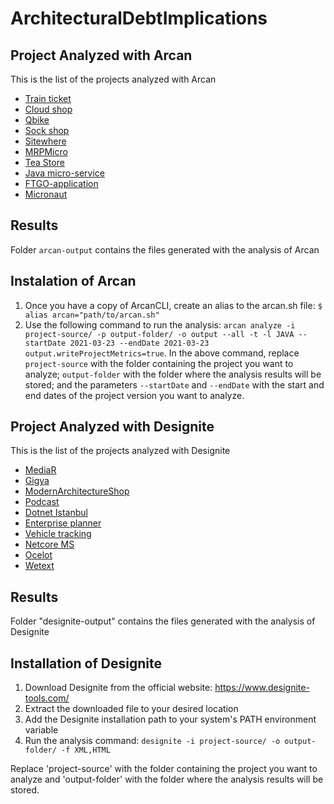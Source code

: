 # ArchitecturalDebtImplications

## Project Analyzed with Arcan

This is the list of the projects analyzed with Arcan

* [Train ticket](https://github.com/FudanSELab/train-ticket)
* [Cloud shop](https://github.com/yun19830206/CloudShop-MicroService-Architecture)
* [Qbike](https://github.com/JoeCao/qbike)
* [Sock shop](https://github.com/microservices-demo/microservices-demo)
* [Sitewhere](https://github.com/sitewhere/sitewhere)
* [MRPMicro](https://github.com/microsoft/PartsUnlimitedMRP)
* [Tea Store](https://github.com/DescartesResearch/TeaStore)
* [Java micro-service](https://github.com/apssouza22/java-microservice)
* [FTGO-application](https://github.com/microservices-patterns/ftgo-application)
* [Micronaut](https://github.com/asc-lab/micronaut-microservices-poc)

## Results

Folder `arcan-output` contains the files generated with the analysis of Arcan

## Instalation of Arcan

1. Once you have a copy of ArcanCLI, create an alias to the arcan.sh file: `$ alias arcan="path/to/arcan.sh"`
2. Use the following command to run the analysis: `arcan analyze -i project-source/ -p output-folder/ -o output --all -t -l JAVA --startDate 2021-03-23 --endDate 2021-03-23 output.writeProjectMetrics=true`. In the above command, replace `project-source` with the folder containing the project you want to analyze; `output-folder` with the folder where the analysis results will be stored; and the parameters `--startDate` and `--endDate` with the start and end dates of the project version you want to analyze.

## Project Analyzed with Designite

This is the list of the projects analyzed with Designite

* [MediaR](https://github.com/jbogard/MediatR)
* [Gigya](https://github.com/gigya/microdot)
* [ModernArchitectureShop](https://github.com/alugili/ModernArchitectureShop)
* [Podcast](https://github.com/microsoft/dotnet-podcasts)
* [Dotnet Istanbul](https://github.com/suadev/dotnet-istanbul-microservices-demo)
* [Enterprise planner](https://github.com/gfawcett22/EnterprisePlanner)
* [Vehicle tracking](https://github.com/mohamed-abdo/vehicle-tracking-microservices)
* [Netcore MS](https://github.com/aspnetrun/run-aspnetcore-microservices)
* [Ocelot](https://github.com/ThreeMammals/Ocelot)
* [Wetext](https://github.com/daxnet/we-text)

## Results

Folder "designite-output" contains the files generated with the analysis of Designite

## Installation of Designite

1. Download Designite from the official website: https://www.designite-tools.com/
2. Extract the downloaded file to your desired location
3. Add the Designite installation path to your system's PATH environment variable
4. Run the analysis command: `designite -i project-source/ -o output-folder/ -f XML,HTML`

Replace 'project-source' with the folder containing the project you want to analyze and 'output-folder' with the folder where the analysis results will be stored.
